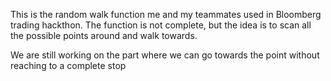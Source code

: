 This is the random walk function me and my teammates used in Bloomberg trading hackthon. The function is not complete, but the idea is to scan all the possible points around and walk towards. 

We are still working on the part where we can go towards the point without reaching to a complete stop
